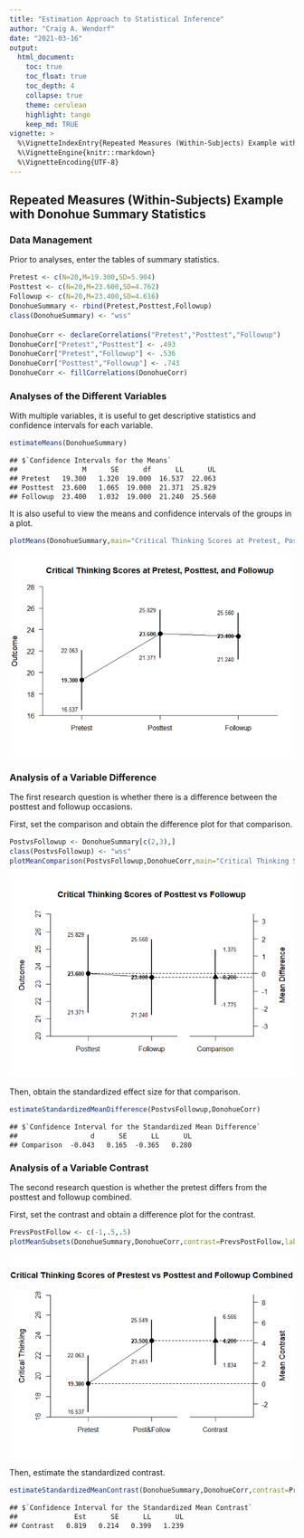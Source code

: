 ```yaml
---
title: "Estimation Approach to Statistical Inference"
author: "Craig A. Wendorf"
date: "2021-03-16"
output:
  html_document:
    toc: true
    toc_float: true
    toc_depth: 4
    collapse: true
    theme: cerulean
    highlight: tango
    keep_md: TRUE
vignette: >
  %\VignetteIndexEntry{Repeated Measures (Within-Subjects) Example with Donohue Summary Statistics}
  %\VignetteEngine{knitr::rmarkdown}
  %\VignetteEncoding{UTF-8}
---
```






## Repeated Measures (Within-Subjects) Example with Donohue Summary Statistics

### Data Management

Prior to analyses, enter the tables of summary statistics.


```r
Pretest <- c(N=20,M=19.300,SD=5.904)
Posttest <- c(N=20,M=23.600,SD=4.762)
Followup <- c(N=20,M=23.400,SD=4.616)
DonohueSummary <- rbind(Pretest,Posttest,Followup)
class(DonohueSummary) <- "wss"

DonohueCorr <- declareCorrelations("Pretest","Posttest","Followup")
DonohueCorr["Pretest","Posttest"] <- .493
DonohueCorr["Pretest","Followup"] <- .536
DonohueCorr["Posttest","Followup"] <- .743
DonohueCorr <- fillCorrelations(DonohueCorr)
```

### Analyses of the Different Variables

With multiple variables, it is useful to get descriptive statistics and confidence intervals for each variable.


```r
estimateMeans(DonohueSummary)
```

```
## $`Confidence Intervals for the Means`
##                M      SE      df      LL      UL
## Pretest   19.300   1.320  19.000  16.537  22.063
## Posttest  23.600   1.065  19.000  21.371  25.829
## Followup  23.400   1.032  19.000  21.240  25.560
```

It is also useful to view the means and confidence intervals of the groups in a plot.


```r
plotMeans(DonohueSummary,main="Critical Thinking Scores at Pretest, Posttest, and Followup")
```

![](figures/Donohue-Means-1.png)<!-- -->
 
### Analysis of a Variable Difference

The first research question is whether there is a difference between the posttest and followup occasions.

First, set the comparison and obtain the difference plot for that comparison.


```r
PostvsFollowup <- DonohueSummary[c(2,3),]
class(PostvsFollowup) <- "wss"
plotMeanComparison(PostvsFollowup,DonohueCorr,main="Critical Thinking Scores of Posttest vs Followup")
```

![](figures/Donohue-Comparison-1.png)<!-- -->

Then, obtain the standardized effect size for that comparison.


```r
estimateStandardizedMeanDifference(PostvsFollowup,DonohueCorr)
```

```
## $`Confidence Interval for the Standardized Mean Difference`
##                  d      SE      LL      UL
## Comparison  -0.043   0.165  -0.365   0.280
```

### Analysis of a Variable Contrast

The second research question is whether the pretest differs from the posttest and followup combined.

First, set the contrast and obtain a difference plot for the contrast.


```r
PrevsPostFollow <- c(-1,.5,.5)
plotMeanSubsets(DonohueSummary,DonohueCorr,contrast=PrevsPostFollow,labels=c("Pretest","Post&Follow"),main="Critical Thinking Scores of Prestest vs Posttest and Followup Combined",ylab="Critical Thinking")
```

![](figures/Donohue-Contrast-1.png)<!-- -->

Then, estimate the standardized contrast.


```r
estimateStandardizedMeanContrast(DonohueSummary,DonohueCorr,contrast=PrevsPostFollow)
```

```
## $`Confidence Interval for the Standardized Mean Contrast`
##              Est      SE      LL      UL
## Contrast   0.819   0.214   0.399   1.239
```
